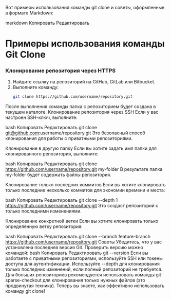 
Вот примеры использования команды git clone и советы, оформленные в формате Markdown:

markdown
Копировать
Редактировать
# Примеры использования команды Git Clone

### Клонирование репозитория через HTTPS
1. Найдите ссылку на репозиторий на GitHub, GitLab или Bitbucket.
2. Выполните команду:
   ```bash
   git clone https://github.com/username/repository.git
После выполнения команды папка с репозиторием будет создана в текущем каталоге.
Клонирование репозитория через SSH
Если у вас настроен SSH-ключ, выполните:

bash
Копировать
Редактировать
git clone git@github.com:username/repository.git
Это безопасный способ клонирования для работы с приватными репозиториями.

Клонирование в другую папку
Если вы хотите задать имя папки для клонированного репозитория, выполните:

bash
Копировать
Редактировать
git clone https://github.com/username/repository.git my-folder
В результате папка my-folder будет содержать файлы репозитория.

Клонирование только последних коммитов
Если вы хотите клонировать только последние несколько коммитов для экономии времени и места:

bash
Копировать
Редактировать
git clone --depth 1 https://github.com/username/repository.git
Это создаст репозиторий с только последними изменениями.

Клонирование конкретной ветки
Если вы хотите клонировать только определённую ветку репозитория:

bash
Копировать
Редактировать
git clone --branch feature-branch https://github.com/username/repository.git
Советы
Убедитесь, что у вас установлена последняя версия Git. Проверить версию можно командой:
bash
Копировать
Редактировать
git --version
Если вы работаете с приватными репозиториями, используйте SSH или токены доступа для аутентификации.
Используйте --depth для клонирования только последних изменений, если полный репозиторий не требуется.
Для больших репозиториев рекомендуется использовать команды git sparse-checkout для клонирования только нужных файлов (это продвинутая техника).
Теперь вы знаете, как эффективно использовать команду git clone!
